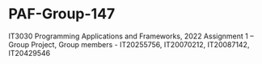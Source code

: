 # PAF-Group-147
IT3030 Programming Applications and Frameworks, 2022 Assignment 1 – Group Project, Group members - IT20255756, IT20070212, IT20087142, IT20429546
